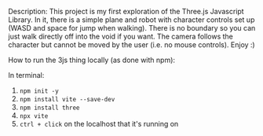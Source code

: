 Description:
This project is my first exploration of the Three.js Javascript Library. In it, there is a simple plane and robot with character controls set up (WASD and space for jump when walking). There is no boundary so you can just walk directly off into the void if you want. The camera follows the character but cannot be moved by the user (i.e. no mouse controls). 
Enjoy :) 

How to run the 3js thing locally (as done with npm): 

In terminal: 
  1. `npm init -y`
  2. `npm install vite --save-dev`
  3. `npm install three`
  4. `npx vite`
  5. `ctrl + click` on the localhost that it's running on
